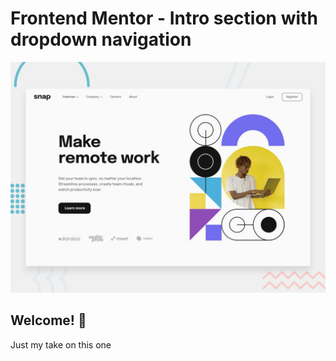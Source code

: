 # Frontend Mentor - Intro section with dropdown navigation

![Design preview for the Intro section with dropdown navigation coding challenge](./design/desktop-preview.jpg)

## Welcome! 👋

Just my take on this one
